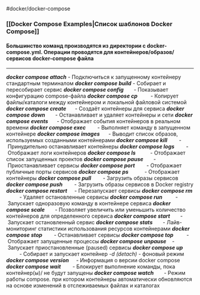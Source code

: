  #docker/docker-compose 
### [[Docker Compose Examples|Список шаблонов Docker Compose]]
#### Большинство команд производятся из директории с docker-compose.yml. Операции проводятся для контейнеров/образов/сервисов docker-compose файла
----------------------
***docker compose attach***        - Подключиться к запущенному контейнеру стандартным терминалом
***docker compose build***           - Собирает и пересобирает сервис
***docker compose config***         - Показывает конфигурацию compose-файла
***docker compose cp***               - Копирует файлы/каталоги между контейнером и локальной файловой системой
***docker compose create***         - Создаёт контейнеры для сервиса
***docker compose down***          - Останавливает и удаляет контейнеры и сети
***docker compose events***        - Отображает события контейнеров в реальном времени
***docker compose exec***            - Выполняет команду в запущенном контейнере
***docker compose images***       - Выводит список образов, используемых созданными контейнерами
***docker compose kill***               - Принудительно останавливает контейнеры
***docker compose logs***            - Отображает логи контейнеров
***docker compose ls***                 - Отображает список запущенных проектов
***docker compose pause***        - Приостанавливает сервисы
***docker compose port***            - Отображает публичные порты сервисов
***docker compose ps***               - Отображает контейнеры
***docker compose pull***             - Загрузить образы сервисов
***docker compose push***          - Загрузить образы сервисов в Docker registry
***docker compose restart***       - Перезапускает сервисы
***docker compose rm***              - Удаляет остановленные сервисы
***docker compose run***             - Запускает одноразовую команду в контейнере сервиса
***docker compose scale***         - Позволяет увеличить или уменьшить количество контейнеров для определенного сервиса
***docker compose start***          - Запускает остановленный сервис
***docker compose stats***          - Лайв-мониторинг статистики использования ресурсов контейнерами
***docker compose stop***           - Останавливает сервисы
***docker compose top***              - Отображает запущенные процессы
***docker compose unpause***    - Запускает приостановленные (paused) сервисы
***docker compose up***               - Собирает и запускает контейнер
	*-d (detach)* - фоновый режим
***docker compose version***       - Информация о версии docker compose
***docker compose wait***            - Блокирует выполнение команды, пока контейнер(ы)/ не будут запущены
***docker compose watch***         - Режим работы compose. при котором контейнеры автоматически обновляются на основе изменений в отслеживаемых файлах и каталогах
</block>
